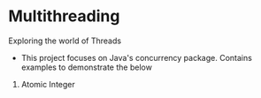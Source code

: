 # Multithreading
Exploring the world of Threads
* This project focuses on Java's concurrency package. Contains examples to demonstrate the below
1. Atomic Integer
